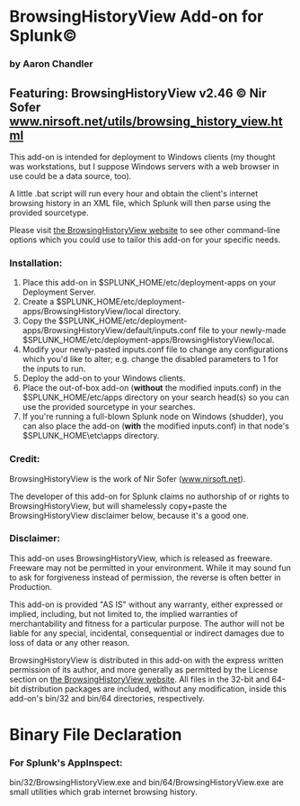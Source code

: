 # BrowsingHistoryView Add-on for Splunk©
### by Aaron Chandler

## Featuring: **BrowsingHistoryView v2.46** © Nir Sofer www.nirsoft.net/utils/browsing_history_view.html

This add-on is intended for deployment to Windows clients (my thought was workstations, but I suppose Windows servers with a web browser in use could be a data source, too).

A little .bat script will run every hour and obtain the client's internet browsing history in an XML file, which Splunk will then parse using the provided sourcetype.

Please visit [the BrowsingHistoryView website](www.nirsoft.net/utils/browsing_history_view.html) to see other command-line options which you could use to tailor this add-on for your specific needs.

### Installation:

1. Place this add-on in $SPLUNK_HOME/etc/deployment-apps on your Deployment Server.
2. Create a $SPLUNK_HOME/etc/deployment-apps/BrowsingHistoryView/local directory.
3. Copy the $SPLUNK_HOME/etc/deployment-apps/BrowsingHistoryView/default/inputs.conf file to your newly-made $SPLUNK_HOME/etc/deployment-apps/BrowsingHistoryView/local.
4. Modify your newly-pasted inputs.conf file to change any configurations which you'd like to alter; e.g. change the disabled parameters to 1 for the inputs to run.
5. Deploy the add-on to your Windows clients.
6. Place the out-of-box add-on (**without** the modified inputs.conf) in the $SPLUNK_HOME/etc/apps directory on your search head(s) so you can use the provided sourcetype in your searches.
7. If you're running a full-blown Splunk node on Windows (shudder), you can also place the add-on (**with** the modified inputs.conf) in that node's $SPLUNK_HOME\etc\apps directory.

### Credit:

BrowsingHistoryView is the work of Nir Sofer (www.nirsoft.net).

The developer of this add-on for Splunk claims no authorship of or rights to BrowsingHistoryView, but will shamelessly copy+paste the BrowsingHistoryView disclaimer below, because it's a good one.

### Disclaimer:

This add-on uses BrowsingHistoryView, which is released as freeware. Freeware may not be permitted in your environment. While it may sound fun to ask for forgiveness instead of permission, the reverse is often better in Production.

This add-on is provided "AS IS" without any warranty, either expressed or implied, including, but not limited to, the implied warranties of merchantability and fitness for a particular purpose. The author will not be liable for any special, incidental, consequential or indirect damages due to loss of data or any other reason.

BrowsingHistoryView is distributed in this add-on with the express written permission of its author, and more generally as permitted by the License section on [the BrowsingHistoryView website](www.nirsoft.net/utils/browsing_history_view.html). All files in the 32-bit and 64-bit distribution packages are included, without any modification, inside this add-on's bin/32 and bin/64 directories, respectively.

# Binary File Declaration
### For Splunk's AppInspect:
bin/32/BrowsingHistoryView.exe and bin/64/BrowsingHistoryView.exe are small utilities which grab internet browsing history.
